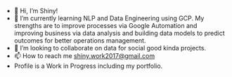 - 👋 Hi, I’m Shiny!
- 🌱 I’m currently learning NLP and Data Engineering using GCP. My strengths are to improve processes via Google Automation and improving business via data analysis and building data models to predict outcomes for better operations management.
- 💞️ I’m looking to collaborate on data for social good kinda projects.
- 📫 How to reach me shiny.work2017@gmail.com
- Profile is a Work in Progress including my portfolio. 

<!---
ShinyDhar/ShinyDhar is a ✨ special ✨ repository because its `README.md` (this file) appears on your GitHub profile.
You can click the Preview link to take a look at your changes.
--->
